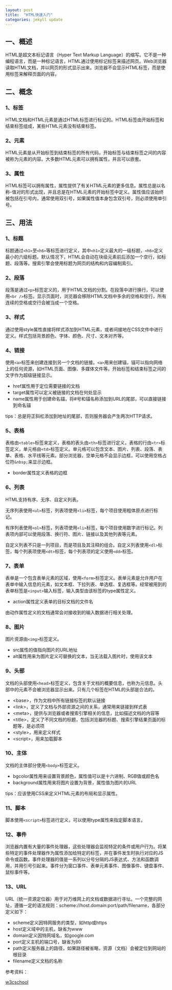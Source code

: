 ```yaml
---
layout: post
title:  "HTML快速入门"
categories: jekyll update
---
```


## 一、概述
HTML是超文本标记语言（Hyper Text Markup Language）的缩写。它不是一种编程语言，而是一种标记语言，HTML通过使用标记标签来描述网页。Web浏览器读取HTML文档，并以网页的形式显示出来。浏览器不会显示HTML标签，而是使用标签来解释页面的内容。

## 二、概念
### 1、标签
HTML文档和HTML元素是通过HTML标签进行标记的。HTML标签由开始标签和结束标签组成，某些HTML元素没有结束标签。

### 2、元素
HTML元素是从开始标签到结束标签的所有代码，开始标签与结束标签之间的内容被称为元素的内容。大多数HTML元素可以拥有属性，并且可以嵌套。

### 3、属性
HTML标签可以拥有属性，属性提供了有关HTML元素的更多信息。属性总是以名称-值对的形式出现，并且总是在HTML元素的开始标签中定义。属性值应该始终被包括在引号内，通常使用双引号，如果属性值本身包含双引号，则必须使用单引号。

## 三、用法
### 1、标题
标题通过`<h1>`至`<h6>`等标签进行定义，其中`<h1>`定义最大的一级标题，`<h6>`定义最小的六级标题。默认情况下，HTML会自动在块级元素前后添加一个空行，如标题、段落等。搜索引擎会使用标题为网页的结构和内容编制索引。

### 2、段落
段落是通过`<p>`标签定义的，用于HTML文档的分割。在段落中进行换行，可以使用`<br />`标签。显示页面时，浏览器会移除HTML文档中多余的空格和空行，所有连续的空格或空行会被当成一个空格。

### 3、样式
通过使用style属性直接将样式添加到HTML元素，或者间接地在CSS文件中进行定义。样式包括背景颜色、字体、颜色、尺寸、文本对齐等。

### 4、链接
使用`<a>`标签来创建连接到另一个文档的链接。`<a>`用来创建锚，锚可以指向网络上的任何资源，如HTML页面、图像、多媒体文件等。开始标签和结束标签之间的文字作为超级链接显示。

* href属性用于定位需要链接的文档
* target属性可以定义被链接的文档在何处显示
* name属性用于创建命名锚，将#号和锚名称添加到URL的尾部，可以直接链接到命名锚

tips：总是将正斜杠添加到地址的尾部，否则服务器会产生两次HTTP请求。

### 5、表格
表格由`<table>`标签来定义，表格的表头由`<th>`标签进行定义，表格的行由`<tr>`标签定义，单元格由`<td>`标签定义。单元格可以包含文本、图片、列表、段落、表单、表格、水平线等元素。部分浏览器，空单元格不会显示边框，可以使用空格占位符`&nbsp;`来显示边框。

* border属性定义表格的边框

### 6、列表
HTML支持有序、无序、自定义列表。

无序列表使用`<ul>`标签，列表项使用`<li>`标签，每个项目使用粗体原点进行标记。

有序列表使用`<ol>`标签，列表项使用`<li>`标签，每个项目使用数字进行标记。列表项内部可以使用段落、换行符、图片、链接以及其他列表等元素。

自定义列表不只是一列项目，而是项目及其注释的组合。自定义列表使用`<dl>`标签，每个列表项使用`<dt>`标签，每个列表项的定义使用`<dd>`标签。

### 7、表单
表单是一个包含表单元素的区域，使用`<form>`标签定义。表单元素是允许用户在表单中输入信息的元素，如文本框、下拉列表、单选框、复选框等。经常被用到的表单标签是`<input>`输入标签，输入类型由该标签的type属性定义。

* action属性定义表单的目标文档的文件名

由动作属性定义的文档通常会对接收到的输入数据进行相关处理。

### 8、图片
图片资源由`<img>`标签定义。

* src属性的值指向图片的URL地址
* alt属性用来为图片定义可替换的文本，当无法载入图片时，使用该文本

### 9、头部
文档的头部使用`<head>`标签定义，包含关于文档的概要信息，也称为元信息。头部中的元素不会被浏览器显示出来。只有几个标签在HTML的头部是合法的。

* \<base>，作为文档中所有链接标签的默认链接
* \<link>，定义了文档与外部资源之间的关系，通常用来链接到样式表
* \<meta>，提供与浏览器或者搜索引擎相关的信息，比如描述文档的内容等
* \<title>，定义了不同文档的标题，包括浏览器的标题、搜索引擎结果页面的标题等，是必须项
* \<style>，用来定义样式
* \<script>，用来加载脚本

### 10、主体
文档的主体部分使用`<body>`标签定义。

* bgcolor属性用来设置背景颜色，属性值可以是十六进制、RGB值或颜色名
* background属性用来将图片设置为背景，属性值为图片的URL

tips：应该使用CSS来定义HTML元素的布局和显示属性。

### 11、脚本
脚本使用`<script>`标签进行定义，可以使用type属性来指定脚本语言。

### 12、事件
浏览器内置有大量的事件处理器，这些处理器会监视特定的条件或用户行为。将某些特定的事件处理器作为属性添加给特定的标签，并在事件发生时执行对应的JS命令或函数。事件处理器的值是一系列以分号分隔的JS表达式、方法和函数调用，并用引号引起来。事件分为窗口事件、表单元素事件、图像事件、键盘事件、鼠标事件等。

### 13、URL
URL（统一资源定位器）用于对万维网上的文档或数据进行寻址。一个完整的网址，遵循一定的语法规则：scheme://host.domain:port/path/filename，各部分定义如下：

* scheme定义因特网服务的类型，如http或https
* host定义域中的主机，缺省为www
* domain定义因特网域名，如google.com
* port定义主机的端口号，缺省为80
* path定义服务器上的路径，如果路径被省略，资源（文档）会被定位到网站的根目录
* filename定义文档的名称

参考资料：

[w3cschool](http://www.w3cschool.cn/html/)